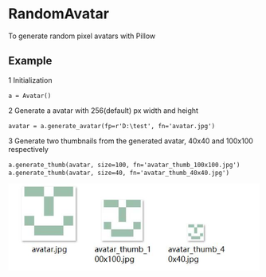 # RandomAvatar
To generate random pixel avatars with Pillow

## Example
1 Initialization

    a = Avatar()

2 Generate a avatar with 256(default) px width and height

    avatar = a.generate_avatar(fp=r'D:\test', fn='avatar.jpg')
    
3 Generate two thumbnails from the generated avatar, 40x40 and 100x100 respectively

    a.generate_thumb(avatar, size=100, fn='avatar_thumb_100x100.jpg')
    a.generate_thumb(avatar, size=40, fn='avatar_thumb_40x40.jpg')

![image](https://github.com/maoxiaowang/RandomAvatar/raw/master/screenshots/2.jpg)